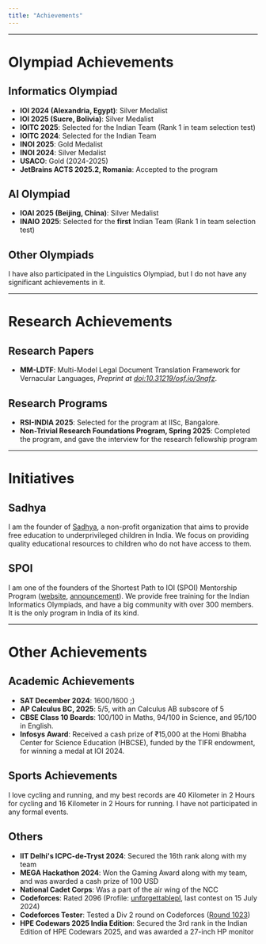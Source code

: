 ```yaml
---
title: "Achievements"
---
```

---
# Olympiad Achievements

## Informatics Olympiad

- **IOI 2024 (Alexandria, Egypt)**: Silver Medalist
- **IOI 2025 (Sucre, Bolivia)**: Silver Medalist
- **IOITC 2025**: Selected for the Indian Team (Rank 1 in team selection test)
- **IOITC 2024**: Selected for the Indian Team
- **INOI 2025**: Gold Medalist
- **INOI 2024**: Silver Medalist
- **USACO**: Gold (2024-2025)
- **JetBrains ACTS 2025.2, Romania**: Accepted to the program

## AI Olympiad

- **IOAI 2025 (Beijing, China)**: Silver Medalist
- **INAIO 2025**: Selected for the **first** Indian Team (Rank 1 in team selection test)

## Other Olympiads

I have also participated in the Linguistics Olympiad, but I do not have any significant achievements in it.

---

# Research Achievements

## Research Papers
- **MM-LDTF**: Multi-Model Legal Document Translation Framework for Vernacular Languages, _Preprint at [doi:10.31219/osf.io/3nafz](https://doi.org/10.31219/osf.io/3nafz)_.

## Research Programs

- **RSI-INDIA 2025**: Selected for the program at IISc, Bangalore.
- **Non-Trivial Research Foundations Program, Spring 2025**: Completed the program, and gave the interview for the research fellowship program

---

# Initiatives

## Sadhya

I am the founder of [Sadhya](https://sadhya.org.in), a non-profit organization that aims to provide free education to underprivileged children in India. We focus on providing quality educational resources to children who do not have access to them.

## SPOI

I am one of the founders of the Shortest Path to IOI (SPOI) Mentorship Program ([website](https://spoi.org.in), [announcement](https://codeforces.com/blog/entry/132041)). We provide free training for the Indian Informatics Olympiads, and have a big community with over 300 members. It is the only program in India of its kind.

---

# Other Achievements

## Academic Achievements

- **SAT December 2024**: 1600/1600 ;)
- **AP Calculus BC, 2025**: 5/5, with an Calculus AB subscore of 5 
- **CBSE Class 10 Boards**: 100/100 in Maths, 94/100 in Science, and 95/100 in English.
- **Infosys Award**: Received a cash prize of ₹15,000 at the Homi Bhabha Center for Science Education (HBCSE), funded by the TIFR endowment, for winning a medal at IOI 2024.

## Sports Achievements

I love cycling and running, and my best records are 40 Kilometer in 2 Hours for cycling and 16 Kilometer in 2 Hours for running. I have not participated in any formal events.

## Others

- **IIT Delhi's ICPC-de-Tryst 2024**: Secured the 16th rank along with my team
- **MEGA Hackathon 2024**: Won the Gaming Award along with my team, and was awarded a cash prize of 100 USD
- **National Cadet Corps**: Was a part of the air wing of the NCC
- **Codeforces**: Rated 2096 (Profile: [unforgettablepl](https://codeforces.com/profile/unforgettablepl), last contest on 15 July 2024)
- **Codeforces Tester**: Tested a Div 2 round on Codeforces ([Round 1023](https://codeforces.com/blog/entry/142548))
- **HPE Codewars 2025 India Edition**: Secured the 3rd rank in the Indian Edition of HPE Codewars 2025, and was awarded a 27-inch HP monitor